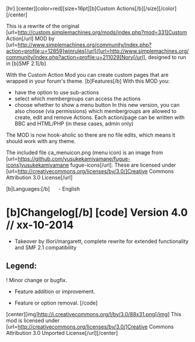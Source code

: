 [hr]
[center][color=red][size=16pt][b]Custom Actions[/b][/size][/color][/center]

This is a rewrite of the original [url=http://custom.simplemachines.org/mods/index.php?mod=331]Custom Action[/url] MOD by [url=http://www.simplemachines.org/community/index.php?action=profile;u=12859]winrules[/url]/[url=http://www.simplemachines.org/community/index.php?action=profile;u=211029]Norv[/url], designed to run in [b]SMF 2.1[/b]

With the Custom Action Mod you can create custom pages that are wrapped in your forum's theme. 
[b]Features[/b]
With this MOD you:
- have the option to use sub-actions
- select which membergroups can access the actions
- choose whether to show a menu button
In this new version, you can also choose (via permissions) which membergroups are allowed to create, edit and remove Actions. Each action/page can be written with BBC and HTML/PHP (in these cases, admin only)

The MOD is now hook-aholic so there are no file edits, which means it should work with any theme.

The included file ca_menuicon.png (menu icon) is an image from [url=https://github.com/yusukekamiyamane/fugue-icons]yusukekamiyamane fugue-icons[/url]. These are licensed under [url=http://creativecommons.org/licenses/by/3.0/]Creative Commons Attribution 3.0 License[/url]

[b]Languages:[/b]
     - English

[b]Changelog[/b]
[code]
Version 4.0 // xx-10-2014
================================================================================
+ Takeover by Illori/margarett, complete rewrite for extended functionality and SMF 2.1 compatibility

Legend:
--------------------------------------------------------------------------------
 ! Minor change or bugfix.
 + Feature addition or improvement.
 - Feature or option removal.
[/code]

[center][img]http://i.creativecommons.org/l/by/3.0/88x31.png[/img]
This mod is licensed under [url=http://creativecommons.org/licenses/by/3.0/]Creative Commons Attribution 3.0 Unported License[/url][/center]
